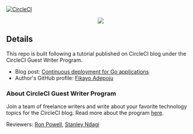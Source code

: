 [![CircleCI](https://circleci.com/gh/CIRCLECI-GWP/go-user-registration-api.svg?style=svg)](https://circleci.com/gh/CIRCLECI-GWP/go-user-registration-api)

<p align="center"><img src="https://avatars3.githubusercontent.com/u/59034516"></p>

## Details

This repo is built following a tutorial published on CircleCI blog under the CircleCI Guest Writer Program.

- Blog post: [Continuous deployment for Go applications][blog]
- Author's GitHub profile: [Fikayo Adepoju][author]

### About CircleCI Guest Writer Program

Join a team of freelance writers and write about your favorite technology topics for the CircleCI blog. Read more about the program [here][gwp-program].

Reviewers: [Ron Powell][ron], [Stanley Ndagi][stan]

[blog]: https://circleci.com/blog/continuous-deployment-for-go-applications
[author]: https://github.com/coderonfleek
[gwp-program]: https://circle.ci/3ahQxfu
[ron]: https://github.com/ronpowelljr
[stan]: https://github.com/NdagiStanley
